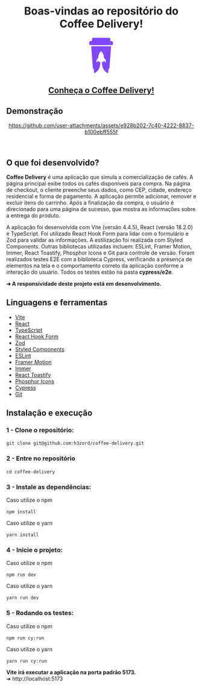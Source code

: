 <h1 align="center">Boas-vindas ao repositório do Coffee Delivery!</h1>

<div align="center"><img src="public/logo-app.svg"/></div>

<h2 align="center">
  <a href="https://app-coffee-delivery.vercel.app" target="_blank">
    Conheça o Coffee Delivery!
  </a>
</h2>

## Demonstração

<div align="center">
  
  https://github.com/user-attachments/assets/e928b202-7c40-4222-8837-b100ebff555f
  
</div>

<br/>

## O que foi desenvolvido?

<strong>Coffee Delivery</strong> é uma aplicação que simula a comercialização de cafés. A página principal exibe todos os cafés disponíveis para compra. Na página de checkout, o cliente preenche seus dados, como CEP, cidade, endereço residencial e forma de pagamento. A aplicação permite adicionar, remover e excluir itens do carrinho. Após a finalização da compra, o usuário é direcionado para uma página de sucesso, que mostra as informações sobre a entrega do produto.

A aplicação foi desenvolvida com Vite (versão 4.4.5), React (versão 18.2.0) e TypeScript. Foi utilizado React Hook Form para lidar com o formulário e Zod para validar as informações. A estilização foi realizada com Styled Components. Outras bibliotecas utilizadas incluem: ESLint, Framer Motion, Immer, React Toastify, Phosphor Icons e Git para controle de versão. Foram realizados testes E2E com a biblioteca Cypress, verificando a presença de elementos na tela e o comportamento correto da aplicação conforme a interação do usuário. Todos os testes estão na pasta <strong>cypress/e2e</strong>.

<strong>➜ A responsividade deste projeto está em desenvolvimento.</strong>

## Linguagens e ferramentas

- [Vite](https://vitejs.dev/)
- [React](https://react.dev/)
- [TypeScript](https://www.typescriptlang.org/)
- [React Hook Form](https://www.react-hook-form.com/)
- [Zod](https://zod.dev/)
- [Styled Components](https://styled-components.com/)
- [ESLint](https://eslint.org/)
- [Framer Motion](https://www.framer.com/motion/)
- [Immer](https://immerjs.github.io/immer/)
- [React Toastify](https://fkhadra.github.io/react-toastify/installation/)
- [Phosphor Icons](https://phosphoricons.com/)
- [Cypress](https://www.cypress.io/)
- [Git](https://git-scm.com/)

## Instalação e execução

### 1 - Clone o repositório:
```
git clone git@github.com:h3zord/coffee-delivery.git
```

### 2 - Entre no repositório
```
cd coffee-delivery
```

### 3 - Instale as dependências:
Caso utilize o npm
```
npm install
```
Caso utilize o yarn
```
yarn install
```

### 4 - Inicie o projeto:

Caso utilize o npm
```
npm run dev
```
Caso utilize o yarn
```
yarn run dev
```

### 5 - Rodando os testes:
Caso utilize o npm
```
npm run cy:run
```
Caso utilize o yarn
```
yarn run cy:run
```

<strong>Vite irá executar a aplicação na porta padrão 5173.</strong>
<br/>
➜ http://localhost:5173

